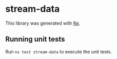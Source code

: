 # stream-data

This library was generated with [Nx](https://nx.dev).

## Running unit tests

Run `nx test stream-data` to execute the unit tests.
